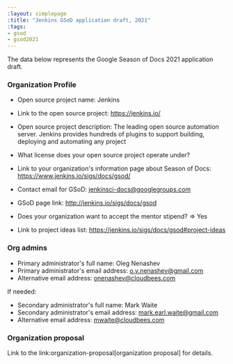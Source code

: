 ```yaml
---
:layout: simplepage
:title: "Jenkins GSoD application draft, 2021"
:tags:
- gsod
- gsod2021
---
```


<!-- This file uses Markdown intentionally.
     We use Markdown to provide answers for the form.
     Instructions are in the organization guide at https://goo.gl/YQN2vs
     The application is actually a plain text, but we use Markdown to follow the GSoC format which is likely to be adopted by GSoD later.
 -->

The data below represents the Google Season of Docs 2021 application draft.

### Organization Profile

* Open source project name: Jenkins
* Link to the open source project: https://jenkins.io/
* Open source project description: The leading open source automation server.  Jenkins provides hundreds of plugins to support building, deploying and automating any project
* What license does your open source project operate under?
* Link to your organization's information page about Season of Docs: https://www.jenkins.io/sigs/docs/gsod/

* Contact email for GSoD: jenkinsci-docs@googlegroups.com
* GSoD page link: http://jenkins.io/sigs/docs/gsod
* Does your organization want to accept the mentor stipend? => Yes
* Link to project ideas list: https://jenkins.io/sigs/docs/gsod#project-ideas

### Org admins

* Primary administrator's full name: Oleg Nenashev
* Primary administrator's email address: o.v.nenashev@gmail.com
* Alternative email address: onenashev@cloudbees.com

If needed:

* Secondary administrator's full name: Mark Waite
* Secondary administrator's email address: mark.earl.waite@gmail.com
* Alternative email address: mwaite@cloudbees.com

### Organization proposal

Link to the link:organization-proposal[organization proposal] for details.